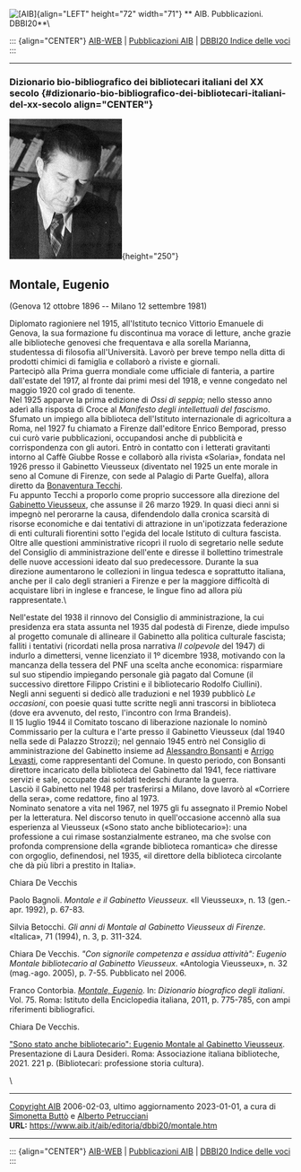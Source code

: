 ![\[AIB\]](/aib/wi/aibv72.gif){align="LEFT" height="72" width="71"}
** AIB. Pubblicazioni. DBBI20**\

::: {align="CENTER"}
[AIB-WEB](/) \| [Pubblicazioni AIB](/pubblicazioni/) \| [DBBI20 Indice
delle voci](dbbi20.htm)
:::

------------------------------------------------------------------------

### Dizionario bio-bibliografico dei bibliotecari italiani del XX secolo {#dizionario-bio-bibliografico-dei-bibliotecari-italiani-del-xx-secolo align="CENTER"}

![\[Ritratto\]](montale.jpg){height="250"}

## Montale, Eugenio

(Genova 12 ottobre 1896 -- Milano 12 settembre 1981)

Diplomato ragioniere nel 1915, all\'Istituto tecnico Vittorio Emanuele
di Genova, la sua formazione fu discontinua ma vorace di letture, anche
grazie alle biblioteche genovesi che frequentava e alla sorella
Marianna, studentessa di filosofia all\'Università. Lavorò per breve
tempo nella ditta di prodotti chimici di famiglia e collaborò a riviste
e giornali.\
Partecipò alla Prima guerra mondiale come ufficiale di fanteria, a
partire dall\'estate del 1917, al fronte dai primi mesi del 1918, e
venne congedato nel maggio 1920 col grado di tenente.\
Nel 1925 apparve la prima edizione di *Ossi di seppia*; nello stesso
anno aderì alla risposta di Croce al *Manifesto degli intellettuali del
fascismo*.\
Sfumato un impiego alla biblioteca dell\'Istituto internazionale di
agricoltura a Roma, nel 1927 fu chiamato a Firenze dall\'editore Enrico
Bemporad, presso cui curò varie pubblicazioni, occupandosi anche di
pubblicità e corrispondenza con gli autori. Entrò in contatto con i
letterati gravitanti intorno al Caffè Giubbe Rosse e collaborò alla
rivista «Solaria», fondata nel 1926 presso il Gabinetto Vieusseux
(diventato nel 1925 un ente morale in seno al Comune di Firenze, con
sede al Palagio di Parte Guelfa), allora diretto da [Bonaventura
Tecchi](tecchi.htm).\
Fu appunto Tecchi a proporlo come proprio successore alla direzione del
[Gabinetto Vieusseux](/aib/stor/teche/fi-vie.htm), che assunse il 26
marzo 1929. In quasi dieci anni si impegnò nel perorarne la causa,
difendendolo dalla cronica scarsità di risorse economiche e dai
tentativi di attrazione in un\'ipotizzata federazione di enti culturali
fiorentini sotto l\'egida del locale Istituto di cultura fascista. Oltre
alle questioni amministrative ricoprì il ruolo di segretario nelle
sedute del Consiglio di amministrazione dell\'ente e diresse il
bollettino trimestrale delle nuove accessioni ideato dal suo
predecessore. Durante la sua direzione aumentarono le collezioni in
lingua tedesca e soprattutto italiana, anche per il calo degli stranieri
a Firenze e per la maggiore difficoltà di acquistare libri in inglese e
francese, le lingue fino ad allora più rappresentate.\

Nell\'estate del 1938 il rinnovo del Consiglio di amministrazione, la
cui presidenza era stata assunta nel 1935 dal podestà di Firenze, diede
impulso al progetto comunale di allineare il Gabinetto alla politica
culturale fascista; falliti i tentativi (ricordati nella prosa narrativa
*Il colpevole* del 1947) di indurlo a dimettersi, venne licenziato il 1º
dicembre 1938, motivando con la mancanza della tessera del PNF una
scelta anche economica: risparmiare sul suo stipendio impiegando
personale già pagato dal Comune (il successivo direttore Filippo
Cristini e il bibliotecario Rodolfo Ciullini).\
Negli anni seguenti si dedicò alle traduzioni e nel 1939 pubblicò *Le
occasioni*, con poesie quasi tutte scritte negli anni trascorsi in
biblioteca (dove era avvenuto, del resto, l\'incontro con Irma
Brandeis).\
Il 15 luglio 1944 il Comitato toscano di liberazione nazionale lo nominò
Commissario per la cultura e l\'arte presso il Gabinetto Vieusseux (dal
1940 nella sede di Palazzo Strozzi); nel gennaio 1945 entrò nel
Consiglio di amministrazione del Gabinetto insieme ad [Alessandro
Bonsanti](bonsanti.htm) e [Arrigo Levasti](levasti.htm), come
rappresentanti del Comune. In questo periodo, con Bonsanti direttore
incaricato della biblioteca del Gabinetto dal 1941, fece riattivare
servizi e sale, occupate dai soldati tedeschi durante la guerra.\
Lasciò il Gabinetto nel 1948 per trasferirsi a Milano, dove lavorò al
«Corriere della sera», come redattore, fino al 1973.\
Nominato senatore a vita nel 1967, nel 1975 gli fu assegnato il Premio
Nobel per la letteratura. Nel discorso tenuto in quell\'occasione
accennò alla sua esperienza al Vieusseux («Sono stato anche
bibliotecario»): una professione a cui rimase sostanzialmente estraneo,
ma che svolse con profonda comprensione della «grande biblioteca
romantica» che diresse con orgoglio, definendosi, nel 1935, «il
direttore della biblioteca circolante che dà più libri a prestito in
Italia».

Chiara De Vecchis

Paolo Bagnoli. *Montale e il Gabinetto Vieusseux*. «Il Vieusseux», n. 13
(gen.-apr. 1992), p. 67-83.

Silvia Betocchi. *Gli anni di Montale al Gabinetto Vieusseux di
Firenze*. «Italica», 71 (1994), n. 3, p. 311-324.

Chiara De Vecchis. *\"Con signorile competenza e assidua attività\":
Eugenio Montale bibliotecario al Gabinetto Vieusseux*. «Antologia
Vieusseux», n. 32 (mag.-ago. 2005), p. 7-55. Pubblicato nel 2006.

Franco Contorbia. [*Montale,
Eugenio*](http://www.treccani.it/enciclopedia/eugenio-montale_(Dizionario-Biografico)/).
In: *Dizionario biografico degli italiani*. Vol. 75. Roma: Istituto
della Enciclopedia italiana, 2011, p. 775-785, con ampi riferimenti
bibliografici.

Chiara De Vecchis.

[\"Sono stato anche bibliotecario\": Eugenio Montale al Gabinetto
Vieusseux](https://www.aib.it/negozio-aib/novita/sono-stato-anche-bibliotecario/).
Presentazione di Laura Desideri. Roma: Associazione italiana
biblioteche, 2021. 221 p. (Bibliotecari: professione storia cultura).

\

------------------------------------------------------------------------

[Copyright AIB](/su-questo-sito/dichiarazione-di-copyright-aib-web/)
2006-02-03, ultimo aggiornamento 2023-01-01, a cura di [Simonetta
Buttò](/su-questo-sito/redazione-aib-web/) e [Alberto
Petrucciani](/aib/redazione.htm)\
**URL:** https://www.aib.it/aib/editoria/dbbi20/montale.htm

------------------------------------------------------------------------

::: {align="CENTER"}
[AIB-WEB](/) \| [Pubblicazioni AIB](/pubblicazioni/) \| [DBBI20 Indice
delle voci](dbbi20.htm)
:::
